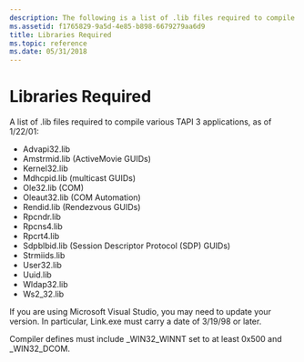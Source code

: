 ```yaml
---
description: The following is a list of .lib files required to compile various TAPI 3 applications, as of 1/22/01.
ms.assetid: f1765829-9a5d-4e85-b898-6679279aa6d9
title: Libraries Required
ms.topic: reference
ms.date: 05/31/2018
---
```


# Libraries Required

A list of .lib files required to compile various TAPI 3 applications, as of 1/22/01:

-   Advapi32.lib
-   Amstrmid.lib (ActiveMovie GUIDs)
-   Kernel32.lib
-   Mdhcpid.lib (multicast GUIDs)
-   Ole32.lib (COM)
-   Oleaut32.lib (COM Automation)
-   Rendid.lib (Rendezvous GUIDs)
-   Rpcndr.lib
-   Rpcns4.lib
-   Rpcrt4.lib
-   Sdpblbid.lib (Session Descriptor Protocol (SDP) GUIDs)
-   Strmiids.lib
-   User32.lib
-   Uuid.lib
-   Wldap32.lib
-   Ws2\_32.lib

If you are using Microsoft Visual Studio, you may need to update your version. In particular, Link.exe must carry a date of 3/19/98 or later.

Compiler defines must include \_WIN32\_WINNT set to at least 0x500 and \_WIN32\_DCOM.

 

 



